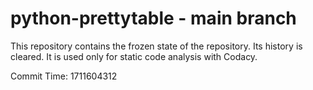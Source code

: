 # python-prettytable - main branch

This repository contains the frozen state of the repository.
Its history is cleared. It is used only for static code
analysis with Codacy.

Commit Time: 1711604312